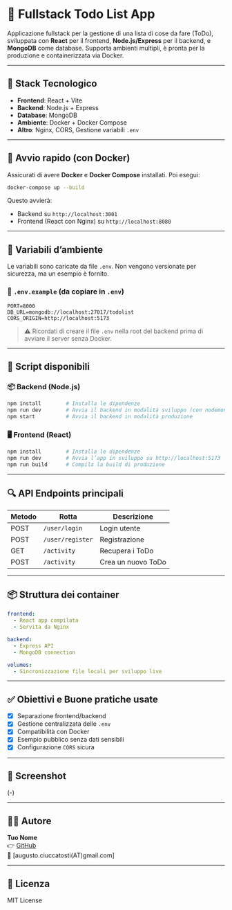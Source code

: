 
# 📝 Fullstack Todo List App

Applicazione fullstack per la gestione di una lista di cose da fare (ToDo), sviluppata con **React** per il frontend, **Node.js/Express** per il backend, e **MongoDB** come database. Supporta ambienti multipli, è pronta per la produzione e containerizzata via Docker.

---

## 🧩 Stack Tecnologico

- **Frontend**: React + Vite
- **Backend**: Node.js + Express
- **Database**: MongoDB
- **Ambiente**: Docker + Docker Compose
- **Altro**: Nginx, CORS, Gestione variabili `.env`

---

## 🚀 Avvio rapido (con Docker)

Assicurati di avere **Docker** e **Docker Compose** installati. Poi esegui:

```bash
docker-compose up --build
```

Questo avvierà:

- Backend su `http://localhost:3001`
- Frontend (React con Nginx) su `http://localhost:8080`

---

## 🔐 Variabili d’ambiente

Le variabili sono caricate da file `.env`. Non vengono versionate per sicurezza, ma un esempio è fornito.

### 📁 `.env.example` (da copiare in `.env`)

```env
PORT=8000
DB_URL=mongodb://localhost:27017/todolist
CORS_ORIGIN=http://localhost:5173
```

> ⚠️ Ricordati di creare il file `.env` nella root del backend prima di avviare il server senza Docker.

---

## 🧪 Script disponibili

### 📦 Backend (Node.js)

```bash
npm install        # Installa le dipendenze
npm run dev        # Avvia il backend in modalità sviluppo (con nodemon)
npm start          # Avvia il backend in modalità produzione
```

### 🖥️ Frontend (React)

```bash
npm install        # Installa le dipendenze
npm run dev        # Avvia l’app in sviluppo su http://localhost:5173
npm run build      # Compila la build di produzione
```

---

## 🔍 API Endpoints principali

| Metodo | Rotta            | Descrizione         |
|--------|------------------|---------------------|
| POST   | `/user/login`    | Login utente        |
| POST   | `/user/register` | Registrazione       |
| GET    | `/activity`      | Recupera i ToDo     |
| POST   | `/activity`      | Crea un nuovo ToDo  |

---

## 📦 Struttura dei container

```yaml
frontend:
  - React app compilata
  - Servita da Nginx

backend:
  - Express API
  - MongoDB connection

volumes:
  - Sincronizzazione file locali per sviluppo live
```

---

## ✅ Obiettivi e Buone pratiche usate

- [x] Separazione frontend/backend
- [x] Gestione centralizzata delle `.env`
- [x] Compatibilità con Docker
- [x] Esempio pubblico senza dati sensibili
- [x] Configurazione `CORS` sicura

---

## 📸 Screenshot

(-)

---

## 🧑‍💻 Autore

**Tuo Nome**  
👉 [GitHub](https://github.com/angus-dev-git)  
📧 [augusto.ciuccatosti(AT)gmail.com]

---

## 📄 Licenza

MIT License
